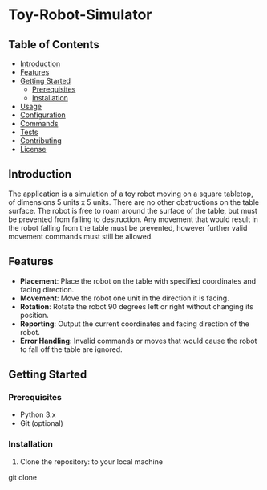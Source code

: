 # Toy-Robot-Simulator


## Table of Contents

- [Introduction](#introduction)
- [Features](#features)
- [Getting Started](#getting-started)
  - [Prerequisites](#prerequisites)
  - [Installation](#installation)
- [Usage](#usage)
- [Configuration](#configuration)
- [Commands](#commands)
- [Tests](#tests)
- [Contributing](#contributing)
- [License](#license)

## Introduction

The application is a simulation of a toy robot moving on a square tabletop, of dimensions 5 units x 5 units. There are no other obstructions on the table surface. The robot is free to roam around the surface of the table, but must be prevented from falling to destruction. Any movement that would result in the robot falling from the table must be prevented, however further valid movement commands must still be allowed.

## Features

- **Placement**: Place the robot on the table with specified coordinates and facing direction.
- **Movement**: Move the robot one unit in the direction it is facing.
- **Rotation**: Rotate the robot 90 degrees left or right without changing its position.
- **Reporting**: Output the current coordinates and facing direction of the robot.
- **Error Handling**: Invalid commands or moves that would cause the robot to fall off the table are ignored.

## Getting Started

### Prerequisites

- Python 3.x
- Git (optional)

### Installation

1. Clone the repository: to your local machine

  git clone 

